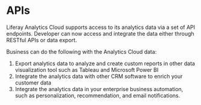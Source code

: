 # APIs

Liferay Analytics Cloud supports access to its analytics data via a set of API endpoints. Developer can now access and integrate the data either through RESTful APIs or data export.

Business can do the following with the Analytics Cloud data:

1. Export analytics data to analyze and create custom reports in other data visualization tool such as Tableau and Microsoft Power BI
1. Integrate the analytics data with other CRM software to enrich your customer data
1. Integrate the analytics data in your enterprise business automation, such as personalization, recommendation, and email notifications.
